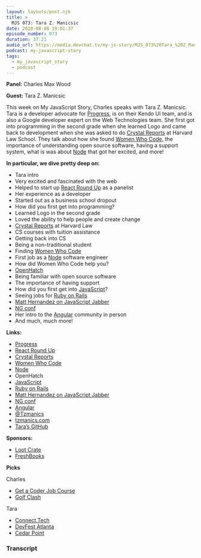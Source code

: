 ```yaml
---
layout: layouts/post.njk
title: >
  MJS 073: Tara Z. Manicsic
date: 2018-08-08 19:01:37
episode_number: 073
duration: 37:21
audio_url: https://media.devchat.tv/my-js-story/MJS_073%20Tara_%20Z_Manicsic.mp3
podcast: my-javascript-story
tags:
  - my_javascript_story
  - podcast
---
```


**Panel:** Charles Max Wood

**Guest:** Tara Z. Manicsic

This week on My JavaScript Story, Charles speaks with Tara Z. Manicsic. Tara is a developer advocate for [Progress](https://www.progress.com/), is on their Kendo UI team, and is also a Google developer expert on the Web Technologies team. She first got into programming in the second grade when she learned Logo and came back to development when she was asked to do [Crystal Reports](https://www.crystalreports.com/) at Harvard Law School. They talk about how she found [Women Who Code](https://www.womenwhocode.com/), the importance of understanding open source software, having a support system, what is was about [Node](https://nodejs.org/en/) that got her excited, and more!

**In particular, we dive pretty deep on:**

- Tara intro
- Very excited and fascinated with the web
- Helped to start up [React Round Up](https://devchat.tv/react-round-up/rru-001-getting-started-react/) as a panelist
- Her experience as a developer
- Started out as a business school dropout
- How did you first get into programming?
- Learned Logo in the second grade
- Loved the ability to help people and create change
- [Crystal Reports](https://www.crystalreports.com/) at Harvard Law
- CS courses with tuition assistance
- Getting back into CS
- Being a non-traditional student
- Finding [Women Who Code](https://www.womenwhocode.com/)
- First job as a [Node](https://nodejs.org/en/) software engineer
- How did Women Who Code help you?
- [OpenHatch](https://openhatch.org/)
- Being familiar with open source software
- The importance of having support
- How did you first get into [JavaScript](https://www.javascript.com/)?
- Seeing jobs for [Ruby on Rails](https://rubyonrails.org/)
- [Matt Hernandez on JavaScript Jabber](https://devchat.tv/js-jabber/jsj-314-visual-studio-code-and-the-vs-code-azure-extension-with-matt-hernandez-and-amanda-silver-live-at-microsoft-build/)
- [NG conf](https://www.ng-conf.org/)
- Her intro to the [Angular](https://angular.io/) community in person
- And much, much more!

**Links:**

- [Progress](https://www.progress.com/)
- [React Round Up](https://devchat.tv/react-round-up/rru-001-getting-started-react/)
- [Crystal Reports](https://www.crystalreports.com/)
- [Women Who Code](https://www.womenwhocode.com/)
- [Node](https://nodejs.org/en/)
- OpenHatch
- [JavaScript](https://www.javascript.com/)
- [Ruby on Rails](https://rubyonrails.org/)
- [Matt Hernandez on JavaScript Jabber](https://devchat.tv/js-jabber/jsj-314-visual-studio-code-and-the-vs-code-azure-extension-with-matt-hernandez-and-amanda-silver-live-at-microsoft-build/)
- [NG conf](https://www.ng-conf.org/)
- [Angular](https://angular.io/)
- [@Tzmanics](https://twitter.com/Tzmanics?ref_src=twsrc%255Egoogle%257Ctwcamp%255Eserp%257Ctwgr%255Eauthor)
- [tzmanics.com](https://tzmanics.com/#/)
- [Tara’s GitHub](https://github.com/tzmanics)

**Sponsors:**

- [Loot Crate](https://www.lootcrate.com/)
- [FreshBooks](https://www.freshbooks.com/invoice?ref=11731&utm_source=pbm&utm_medium=affiliate-program&utm_influencer=419364&utm_campaign=podcast-influencers)

**Picks**

Charles

- [Get a Coder Job Course](https://devchat.tv/store/get-a-coder-job-video-course/)
- [Golf Clash](https://itunes.apple.com/us/app/golf-clash/id1089225191?mt=8)

Tara

- [Connect.Tech](https://connect.tech/)
- [DevFest Atlanta](https://devfestatl.com/)
- [Cedar Point](https://www.cedarpoint.com/)

### Transcript
